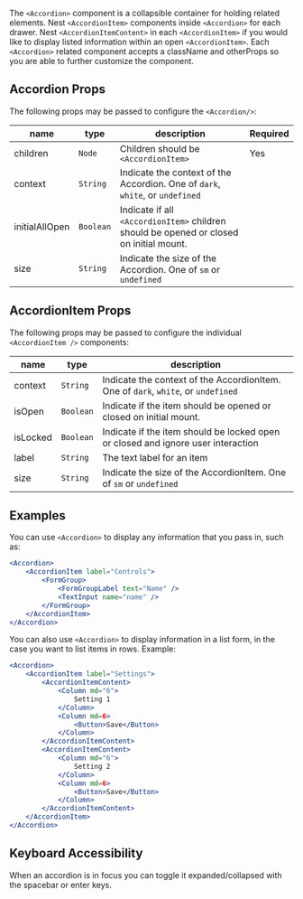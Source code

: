 The `<Accordion>` component is a collapsible container for holding related elements. Nest `<AccordionItem>` components inside `<Accordion>` for each drawer. Nest `<AccordionItemContent>` in each `<AccordionItem>` if you would like to display listed information within an open `<AccordionItem>`. Each `<Accordion>` related component accepts a className and otherProps so you are able to further customize the component.

## Accordion Props

The following props may be passed to configure the `<Accordion/>`:

| name           | type      | description                                                                             | Required |
| -------------- | --------- | --------------------------------------------------------------------------------------- | -------- |
| children       | `Node`    | Children should be `<AccordionItem>`                                                    | Yes      |
| context        | `String`  | Indicate the context of the Accordion. One of `dark`, `white`, or `undefined`           |          |
| initialAllOpen | `Boolean` | Indicate if all `<AccordionItem>` children should be opened or closed on initial mount. |          |
| size           | `String`  | Indicate the size of the Accordion. One of `sm` or `undefined`                          |          |

## AccordionItem Props

The following props may be passed to configure the individual `<AccordionItem />` components:

| name     | type      | description                                                                       |
| -------- | --------- | --------------------------------------------------------------------------------- |
| context  | `String`  | Indicate the context of the AccordionItem. One of `dark`, `white`, or `undefined` |
| isOpen   | `Boolean` | Indicate if the item should be opened or closed on initial mount.                 |
| isLocked | `Boolean` | Indicate if the item should be locked open or closed and ignore user interaction  |
| label    | `String`  | The text label for an item                                                        |
| size     | `String`  | Indicate the size of the AccordionItem. One of `sm` or `undefined`                |

## Examples

You can use `<Accordion>` to display any information that you pass in, such as:

```jsx
<Accordion>
    <AccordionItem label="Controls">
        <FormGroup>
            <FormGroupLabel text="Name" />
            <TextInput name="name" />
        </FormGroup>
    </AccordionItem>
</Accordion>
```

You can also use `<Accordion>` to display information in a list form, in the case you want to list items in rows. Example:

```jsx
<Accordion>
    <AccordionItem label="Settings">
        <AccordionItemContent>
            <Column md="6">
                Setting 1
            </Column>
            <Column md=6>
                <Button>Save</Button>
            </Column>
        </AccordionItemContent>
        <AccordionItemContent>
            <Column md="6">
                Setting 2
            </Column>
            <Column md=6>
                <Button>Save</Button>
            </Column>
        </AccordionItemContent>
    </AccordionItem>
</Accordion>
```

## Keyboard Accessibility

When an accordion is in focus you can toggle it expanded/collapsed with the spacebar or enter keys.
